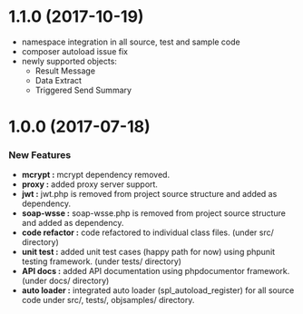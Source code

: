 # 1.1.0 (2017-10-19)
* namespace integration in all source, test and sample code
* composer autoload issue fix
* newly supported objects:
    - Result Message
    - Data Extract
    - Triggered Send Summary

# 1.0.0 (2017-07-18)

### New Features 

* **mcrypt :** mcrypt dependency removed.
* **proxy :** added proxy server support.
* **jwt :** jwt.php is removed from project source structure and added as dependency.
* **soap-wsse :** soap-wsse.php is removed from project source structure and added as dependency.
* **code refactor :** code refactored to individual class files. (under src/ directory)
* **unit test :** added unit test cases (happy path for now) using phpunit testing framework. (under tests/ directory)
* **API docs :** added API documentation using phpdocumentor framework. (under docs/ directory)
* **auto loader :** integrated auto loader (spl_autoload_register) for all source code under src/, tests/, objsamples/ directory.
